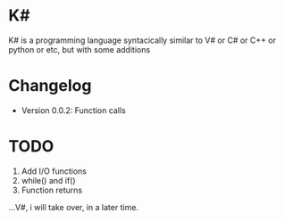 # K#
K# is a programming language syntacically similar to V# or C# or C++ or python or etc, but with some additions
# Changelog
- Version 0.0.2: Function calls
# TODO
1. Add I/O functions
2. while() and if()
3. Function returns







...V#, i will take over, in a later time.
